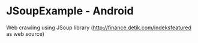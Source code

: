 # JSoupExample - Android

Web crawling using JSoup library (http://finance.detik.com/indeksfeatured as web source)
